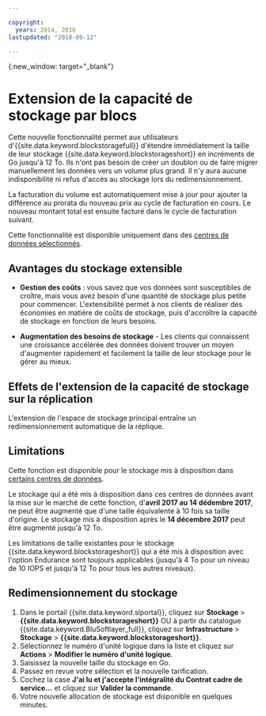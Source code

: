 ```yaml
---

copyright:
  years: 2014, 2018
lastupdated: "2018-09-12"

---
```

{:new_window: target="_blank"}

# Extension de la capacité de stockage par blocs

Cette nouvelle fonctionnalité permet aux utilisateurs d'{{site.data.keyword.blockstoragefull}} d'étendre immédiatement la taille de leur stockage {{site.data.keyword.blockstorageshort}} en incréments de Go jusqu'à 12 To. Ils n'ont pas besoin de créer un doublon ou de faire migrer manuellement les données vers un volume plus grand. Il n'y aura aucune indisponibilité ni refus d'accès au stockage lors du redimensionnement. 

La facturation du volume est automatiquement mise à jour pour ajouter la différence au prorata du nouveau prix au cycle de facturation en cours. Le nouveau montant total est ensuite facturé dans le cycle de facturation suivant.

Cette fonctionnalité est disponible uniquement dans des [centres de données sélectionnés](new-ibm-block-and-file-storage-location-and-features.html). 

## Avantages du stockage extensible

- **Gestion des coûts** : vous savez que vos données sont susceptibles de croître, mais vous avez besoin d'une quantité de stockage plus petite pour commencer. L'extensibilité permet à nos clients de réaliser des économies en matière de coûts de stockage, puis d'accroître la capacité de stockage en fonction de leurs besoins.  

- **Augmentation des besoins de stockage** - Les clients qui connaissent une croissance accélérée des données doivent trouver un moyen d'augmenter rapidement et facilement la taille de leur stockage pour le gérer au mieux.

## Effets de l'extension de la capacité de stockage sur la réplication

L'extension de l'espace de stockage principal entraîne un redimensionnement automatique de la réplique. 

## Limitations

Cette fonction est disponible pour le stockage mis à disposition dans [certains centres de données](new-ibm-block-and-file-storage-location-and-features.html).  

Le stockage qui a été mis à disposition dans ces centres de données avant la mise sur le marché de cette fonction, d'**avril 2017 au 14 dédembre 2017**, ne peut être augmenté que d'une taille équivalente à 10 fois sa taille d'origine. Le stockage mis à disposition après le **14 décembre 2017** peut être augmenté jusqu'à 12 To.  

Les limitations de taille existantes pour le stockage {{site.data.keyword.blockstorageshort}} qui a été mis à disposition avec l'option Endurance sont toujours applicables (jusqu'à 4 To pour un niveau de 10 IOPS et jusqu'à 12 To pour tous les autres niveaux).

## Redimensionnement du stockage

1. Dans le portail {{site.data.keyword.slportal}}, cliquez sur **Stockage** > **{{site.data.keyword.blockstorageshort}}** OU à partir du catalogue {{site.data.keyword.BluSoftlayer_full}}, cliquez sur **Infrastructure** > **Stockage** > **{{site.data.keyword.blockstorageshort}}**.
2. Sélectionnez le numéro d'unité logique dans la liste et cliquez sur **Actions** > **Modifier le numéro d'unité logique**.
3. Saisissez la nouvelle taille du stockage en Go.
4. Passez en revue votre sélection et la nouvelle tarification.
5. Cochez la case **J'ai lu et j'accepte l'intégralité du Contrat cadre de service...** et cliquez sur **Valider la commande**.
6. Votre nouvelle allocation de stockage est disponible en quelques minutes.
